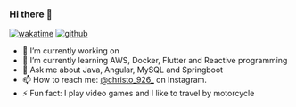 ### Hi there 👋

[![wakatime](https://wakatime.com/badge/user/f8f29eba-a433-4ec4-9771-bb5fa9a90766.svg)](https://wakatime.com/@f8f29eba-a433-4ec4-9771-bb5fa9a90766)
[![github](https://img.shields.io/github/followers/christianprimero926?logo=github&style=plastic)](https://github.com/christianprimero926?tab=followers)

- 🔭 I’m currently working on []()
- 🌱 I’m currently learning AWS, Docker, Flutter and Reactive programming
- 💬 Ask me about Java, Angular, MySQL and Springboot
- 📫 How to reach me: [@christo_926_](https://www.instagram.com/christo_926_/) on Instagram.
- ⚡ Fun fact: I play video games and I like to travel by motorcycle


<!--
**christianprimero926/christianprimero926** is a ✨ _special_ ✨ repository because its `README.md` (this file) appears on your GitHub profile.
Here are some ideas to get you started:
- 🔭 I’m currently working on ...
- 🌱 I’m currently learning ...
- 👯 I’m looking to collaborate on ...
- 🤔 I’m looking for help with ...
- 💬 Ask me about ...
- 📫 How to reach me: ...
- 😄 Pronouns: ...
- ⚡ Fun fact: ...
-->
